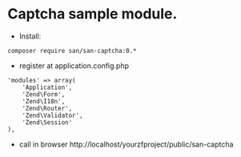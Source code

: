 Captcha sample module.
======================

- Install:

```
composer require san/san-captcha:0.*
```

- register at application.config.php
```
'modules' => array(
    'Application',
    'Zend\Form',
    'Zend\I18n',
    'Zend\Router',
    'Zend\Validator',
    'Zend\Session'
),
```
- call in browser http://localhost/yourzfproject/public/san-captcha
